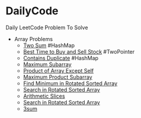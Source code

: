 # DailyCode

Daily LeetCode Problem To Solve

- Array Problems
  - [Two Sum](https://leetcode.com/problems/two-sum/) #HashMap
  - [Best Time to Buy and Sell Stock](https://leetcode.com/problems/best-time-to-buy-and-sell-stock/) #TwoPointer
  - [Contains Duplicate](https://leetcode.com/problems/contains-duplicate/) #HashMap
  - [Maximum Subarray](https://leetcode.com/problems/maximum-subarray/)
  - [Product of Array Except Self](https://leetcode.com/problems/product-of-array-except-self/)
  - [Maximum Product Subarray](https://leetcode.com/problems/maximum-product-subarray/)
  - [Find Minimum in Rotated Sorted Array](https://leetcode.com/problems/find-minimum-in-rotated-sorted-array/)
  - [Search in Rotated Sorted Array](https://leetcode.com/problems/search-in-rotated-sorted-array/)
  - [Arithmetic Slices](https://leetcode.com/problems/arithmetic-slices/)
  - [Search in Rotated Sorted Array](https://leetcode.com/problems/search-in-rotated-sorted-array/)
  - [3sum](https://leetcode.com/problems/3sum/)
